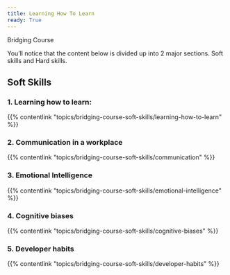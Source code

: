 ```yaml
---
title: Learning How To Learn
ready: True
---
```



Bridging Course

You’ll notice that the content below is divided up into 2 major sections. Soft skills and Hard skills. 

## Soft Skills 

### 1. Learning how to learn: 
{{% contentlink "topics/bridging-course-soft-skills/learning-how-to-learn" %}}

### 2. Communication in a workplace
{{% contentlink "topics/bridging-course-soft-skills/communication" %}}

### 3. Emotional Intelligence
{{% contentlink "topics/bridging-course-soft-skills/emotional-intelligence" %}}

### 4. Cognitive biases
{{% contentlink "topics/bridging-course-soft-skills/cognitive-biases" %}}

### 5. Developer habits
{{% contentlink "topics/bridging-course-soft-skills/developer-habits" %}}


